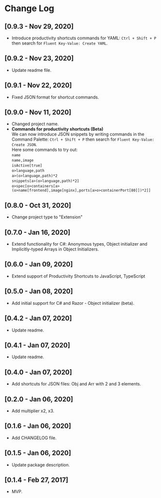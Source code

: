# Change Log

## [0.9.3 - Nov 29, 2020]

- Introduce productivity shortcuts commands for YAML: `Ctrl + Shift + P` then search for `Fluent Key-Value: Create YAML`.  

## [0.9.2 - Nov 23, 2020]

- Update readme file.  

## [0.9.1 - Nov 22, 2020]

- Fixed JSON format for shortcut commands.

## [0.9.0 - Nov 11, 2020]

- Changed project name.
- **Commands for productivity shortcuts (Beta)**  
We can now introduce JSON snippets by writing commands in the Command Palette: `Ctrl + Shift + P` then search for `Fluent Key-Value: Create JSON`.  
Here some commands to try out:  
`name`  
`name,image`  
`isActive[true]`  
`o>language,path`  
`a>(o>language,path)*2`  
`snippets[a>(o>language,path)*2]`  
`o>spec[o>containers[a>(o>name[frontend],image[nginx],ports[a>o>containerPort[80]])*2]]`

## [0.8.0 - Oct 31, 2020]

- Change project type to "Extension"

## [0.7.0 - Jan 16, 2020]

- Extend functionality for C#: Anonymous types, Object initializer and Implicitly-typed Arrays in Object Initializers.

## [0.6.0 - Jan 09, 2020]

- Extend support of Productivity Shortcuts to JavaScript, TypeScript

## [0.5.0 - Jan 08, 2020]

- Add initial support for C# and Razor - Object initializer (beta).

## [0.4.2 - Jan 07, 2020]

- Update readme.

## [0.4.1 - Jan 07, 2020]

- Update readme.

## [0.4.0 - Jan 07, 2020]

- Add shortcuts for JSON files: Obj and Arr with 2 and 3 elements.

## [0.2.0 - Jan 06, 2020]

- Add multiplier x2, x3.

## [0.1.6 - Jan 06, 2020]

- Add CHANGELOG file.

## [0.1.5 - Jan 06, 2020]

- Update package description.

## [0.1.4 - Feb 27, 2017]

- MVP.